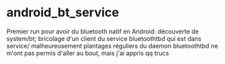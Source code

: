 # android_bt_service
Premier run pour avoir du bluetooth natif en Android: découverte de system/bt; bricolage d'un client du service bluetoothtbd qui est dans service/
malheureusement plantages réguliers du daemon bluetoothtbd ne m'ont pas permis d'aller au bout, mais j'ai appris qq trucs

